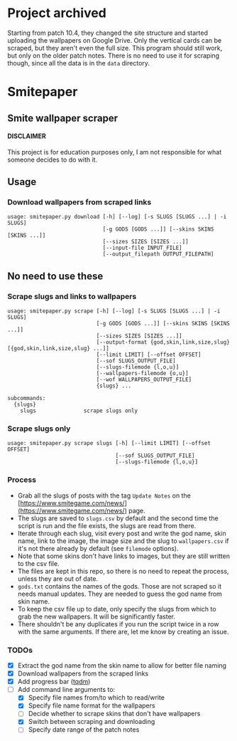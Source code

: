 # Project archived
Starting from patch 10.4, they changed the site structure and started uploading the wallpapers on Google Drive.
Only the vertical cards can be scraped, but they aren't even the full size.
This program should still work, but only on the older patch notes.
There is no need to use it for scraping though, since all the data is in the `data` directory.


# Smitepaper
## Smite wallpaper scraper

#### DISCLAIMER
This project is for education purposes only, I am not responsible for what someone decides to do with it.

## Usage

### Download wallpapers from scraped links
```
usage: smitepaper.py download [-h] [--log] [-s SLUGS [SLUGS ...] | -i SLUGS]
                              [-g GODS [GODS ...]] [--skins SKINS [SKINS ...]]
                              [--sizes SIZES [SIZES ...]]
                              [--input-file INPUT_FILE]
                              [--output_filepath OUTPUT_FILEPATH]
```

## No need to use these
### Scrape slugs and links to wallpapers
```
usage: smitepaper.py scrape [-h] [--log] [-s SLUGS [SLUGS ...] | -i SLUGS]
                            [-g GODS [GODS ...]] [--skins SKINS [SKINS ...]]
                            [--sizes SIZES [SIZES ...]]
                            [--output-format {god,skin,link,size,slug} [{god,skin,link,size,slug} ...]]
                            [--limit LIMIT] [--offset OFFSET]
                            [--sof SLUGS_OUTPUT_FILE]
                            [--slugs-filemode {l,o,u}]
                            [--wallpapers-filemode {o,u}]
                            [--wof WALLPAPERS_OUTPUT_FILE]
                            {slugs} ...

subcommands:
  {slugs}
    slugs               scrape slugs only
```

### Scrape slugs only
```
usage: smitepaper.py scrape slugs [-h] [--limit LIMIT] [--offset OFFSET]
                                  [--sof SLUGS_OUTPUT_FILE]
                                  [--slugs-filemode {l,o,u}]
```

### Process
- Grab all the slugs of posts with the tag `Update Notes` on the [https://www.smitegame.com/news/](https://www.smitegame.com/news/) page.
- The slugs are saved to `slugs.csv` by default and the second time the script is run and the file exists, the slugs are read from there.
- Iterate through each slug, visit every post and write the god name, skin name, link to the image, the image size and the slug to `wallpapers.csv` if it's not there already by default (see `filemode` options).
- Note that some skins don't have links to images, but they are still written to the csv file.
- The files are kept in this repo, so there is no need to repeat the process, unless they are out of date.
- `gods.txt` contains the names of the gods. Those are not scraped so it needs manual updates. They are needed to guess the god name from skin name.
- To keep the csv file up to date, only specify the slugs from which to grab the new wallpapers. It will be significantly faster.
- There shouldn't be any duplicates if you run the script twice in a row with the same arguments. If there are, let me know by creating an issue.

### TODOs
- [x] Extract the god name from the skin name to allow for better file naming
- [x] Download wallpapers from the scraped links
- [x] Add progress bar ([tqdm](https://github.com/tqdm/tqdm))
- [ ] Add command line arguments to:
    - [x] Specify file names from/to which to read/write
    - [x] Specify file name format for the wallpapers
    - [ ] Decide whether to scrape skins that don't have wallpapers
    - [x] Switch between scraping and downloading
    - [ ] Specify date range of the patch notes
